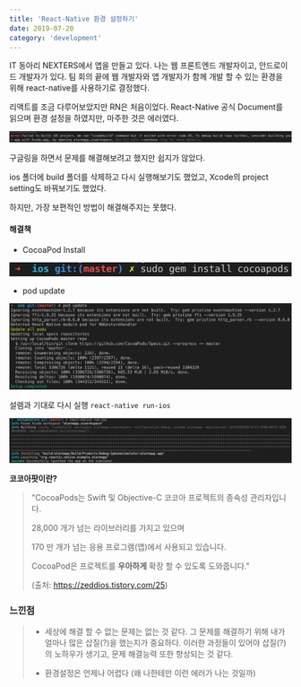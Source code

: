 ```yaml
---
title: 'React-Native 환경 설정하기'
date: 2019-07-20
category: 'development'
---
```


IT 동아리 NEXTERS에서 앱을 만들고 있다.
나는 웹 프론트엔드 개발자이고, 안드로이드 개발자가 있다. 팀 회의 끝에 웹 개발자와 앱 개발자가 함께 개발 할 수 있는 환경을 위해 react-native를 사용하기로 결정했다.

리액트를 조금 다루어보았지만 RN은 처음이었다.
React-Native 공식 Document를 읽으며 환경 설정을 하였지만, 마주한 것은 에러였다.

![스크린샷 2019-07-20 오후 7.56.32](https://raw.githubusercontent.com/juchanhwang/julog/master/content/blog/development/images/%EC%8A%A4%ED%81%AC%EB%A6%B0%EC%83%B7%202019-07-20%20%EC%98%A4%ED%9B%84%207.56.32.png)

구글링을 하면서 문제를 해결해보려고 했지만 쉽지가 않았다.

ios 폴더에 build 폴더를 삭제하고 다시 실행해보기도 했었고, Xcode의 project setting도 바꿔보기도 했었다.

하지만, 가장 보편적인 방법이 해결해주지는 못했다.

#### 해결책

- CocoaPod Install

![스크린샷 2019-07-20 오후 7.57.19](https://raw.githubusercontent.com/juchanhwang/julog/master/content/blog/development/images/%EC%8A%A4%ED%81%AC%EB%A6%B0%EC%83%B7%202019-07-20%20%EC%98%A4%ED%9B%84%207.57.19.png)

- pod update

![스크린샷 2019-07-20 오후 7.57.39](https://raw.githubusercontent.com/juchanhwang/julog/master/content/blog/development/images/%EC%8A%A4%ED%81%AC%EB%A6%B0%EC%83%B7%202019-07-20%20%EC%98%A4%ED%9B%84%207.57.39.png)

설렘과 기대로 다시 실행 `react-native run-ios`

![스크린샷 2019-07-20 오후 7.58.16](https://raw.githubusercontent.com/juchanhwang/julog/master/content/blog/development/images/%EC%8A%A4%ED%81%AC%EB%A6%B0%EC%83%B7%202019-07-20%20%EC%98%A4%ED%9B%84%207.58.16.png)

**코코아팟이란?**

> "CocoaPods는 Swift 및 Objective-C 코코아 프로젝트의 종속성 관리자입니다.
>
> 28,000 개가 넘는 라이브러리를 가지고 있으며
>
> 170 만 개가 넘는 응용 프로그램(앱)에서 사용되고 있습니다.
>
> CocoaPod은 프로젝트를 **우아하게** 확장 할 수 있도록 도와줍니다."
>
> (출처: https://zeddios.tistory.com/25)

### 느낀점

> - 세상에 해결 할 수 없는 문제는 없는 것 같다. 그 문제를 해결하기 위해 내가 얼마나 많은 삽질(?)을 했는지가 중요하다. 이러한 과정들이 있어야 삽질(?)의 노하우가 생기고, 문제 해결능력 또한 향상되는 것 같다.
>
> - 환경설정은 언제나 어렵다 (왜 나한테만 이런 에러가 나는 것일까)
